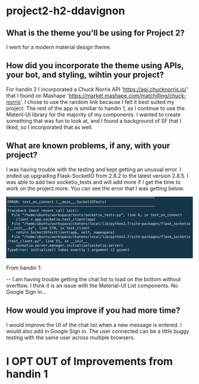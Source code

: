 # project2-h2-ddavignon


## What is the theme you'll be using for Project 2?

 I went for a modern material design theme.

## How did you incorporate the theme using APIs, your bot, and styling, wihtin your project?
 
 For handin 2 I incorporated a Chuck Norris API 'https://api.chucknorris.io/' that I found on Mashape 'https://market.mashape.com/matchilling/chuck-norris'. I chose to use the random link
 because I felt it best suited my project. The rest of the app is similiar to handin 1, as I continue 
 to use the Materil-UI library for the majority of my components. I wanted to create something that was fun to look at, and I found a background of SF that I liked, so I incorporated that as well.

## What are known problems, if any, with your project?

 I was having trouble with the testing and kept getting an unusual error. I ended up upgrading Flask-SocketIO  from 2.8.2 to the latest version 2.8.5. I was able to add two socketio_tests and will add more if I get the time to work on the project more.
 You can see the error that I was getting below.
 
![Alt text](socketio_error.png)
 

 From handin 1:
 
 -- I am having trouble getting the chat list to load on the bottom without overflow. I think it is an issue with the Material-UI List components. No Google Sign In...

## How would you improve if you had more time?

 
I would improve the UI of the chat list when a new message is entered. I would also add in Google Sign in. The user connected can be a little buggy testing with the same user across multiple browsers.


# I **OPT OUT** of Improvements from handin 1

